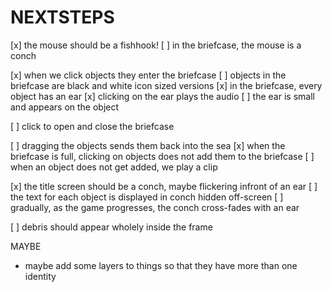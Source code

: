 NEXTSTEPS
=========

[x] the mouse should be a fishhook!
[ ] in the briefcase, the mouse is a conch

[x] when we click objects they enter the briefcase
[ ] objects in the briefcase are black and white icon sized versions
[x] in the briefcase, every object has an ear
[x] clicking on the ear plays the audio
[ ] the ear is small and appears on the object

[ ] click to open and close the briefcase

[ ] dragging the objects sends them back into the sea
[x] when the briefcase is full, clicking on objects
    does not add them to the briefcase
[ ] when an object does not get added, we play a clip

[x] the title screen should be a conch, maybe flickering infront of an ear
[ ] the text for each object is displayed in conch hidden
    off-screen
[ ] gradually, as the game progresses, the conch cross-fades with an ear

[ ] debris should appear wholely inside the frame

MAYBE
 - maybe add some layers to things so that they have more
   than one identity

